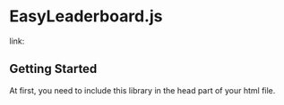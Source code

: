# EasyLeaderboard.js

link:

## Getting Started

At first, you need to include this library in the head part of your html file.
<code><script defer type="text/javascript" src='EasyLeaderboard.js'></script><code>
